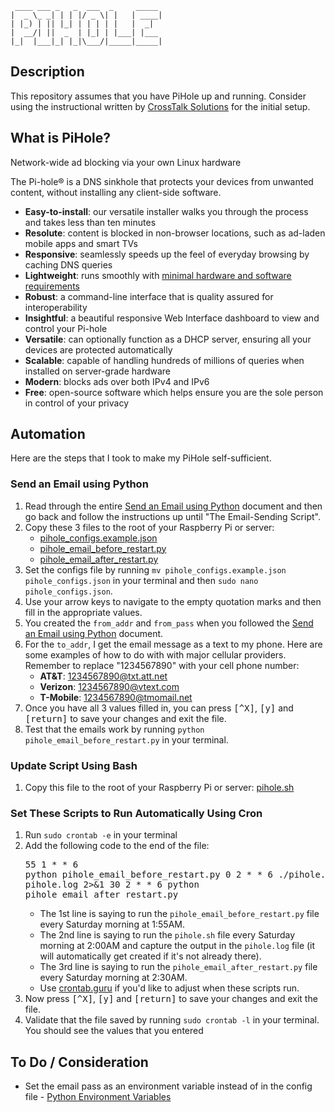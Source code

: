 ```
 ____ ___ _   _  ___  _     _____
|  _ \_ _| | | |/ _ \| |   | ____|
| |_) | || |_| | | | | |   |  _|
|  __/| ||  _  | |_| | |___| |___
|_|  |___|_| |_|\___/|_____|_____|
```

## Description

This repository assumes that you have PiHole up and running. Consider using the instructional written by [CrossTalk Solutions](https://www.crosstalksolutions.com/the-worlds-greatest-pi-hole-and-unbound-tutorial-2023/) for the initial setup.

## What is PiHole?

Network-wide ad blocking via your own Linux hardware

The Pi-hole® is a DNS sinkhole that protects your devices from unwanted content, without installing any client-side software.

- **Easy-to-install**: our versatile installer walks you through the process and takes less than ten minutes
- **Resolute**: content is blocked in non-browser locations, such as ad-laden mobile apps and smart TVs
- **Responsive**: seamlessly speeds up the feel of everyday browsing by caching DNS queries
- **Lightweight**: runs smoothly with [minimal hardware and software requirements](https://docs.pi-hole.net/main/prerequisites/)
- **Robust**: a command-line interface that is quality assured for interoperability
- **Insightful**: a beautiful responsive Web Interface dashboard to view and control your Pi-hole
- **Versatile**: can optionally function as a DHCP server, ensuring all your devices are protected automatically
- **Scalable**: capable of handling hundreds of millions of queries when installed on server-grade hardware
- **Modern**: blocks ads over both IPv4 and IPv6
- **Free**: open-source software which helps ensure you are the sole person in control of your privacy

## Automation

Here are the steps that I took to make my PiHole self-sufficient.

### Send an Email using Python

1. Read through the entire [Send an Email using Python](./docs/smtp.md) document and then go back and follow the instructions up until "The Email-Sending Script".
1. Copy these 3 files to the root of your Raspberry Pi or server:
   - [pihole\_configs.example.json](./pihole_configs.example.json)
   - [pihole\_email\_before\_restart.py](./pihole_email_before_restart.py)
   - [pihole\_email\_after\_restart.py](./pihole_email_after_restart.py)
1. Set the configs file by running `mv pihole_configs.example.json pihole_configs.json` in your terminal and then `sudo nano pihole_configs.json`.
1. Use your arrow keys to navigate to the empty quotation marks and then fill in the appropriate values.
1. You created the `from_addr` and `from_pass` when you followed the [Send an Email using Python](./docs/smtp.md) document.
1. For the `to_addr`, I get the email message as a text to my phone. Here are some examples of how to do with with major cellular providers. Remember to replace "1234567890" with your cell phone number:
   - **AT&T**: 1234567890@txt.att.net
   - **Verizon**: 1234567890@vtext.com
   - **T-Mobile**: 1234567890@tmomail.net
1. Once you have all 3 values filled in, you can press <kbd>[^X]</kbd>, <kbd>[y]</kbd> and <kbd>[return]</kbd> to save your changes and exit the file.
1. Test that the emails work by running `python pihole_email_before_restart.py` in your terminal.

### Update Script Using Bash

1. Copy this file to the root of your Raspberry Pi or server: [pihole.sh](./pihole.sh)

### Set These Scripts to Run Automatically Using Cron

1. Run `sudo crontab -e` in your terminal
1. Add the following code to the end of the file:<br><pre>55 1 * * 6 python pihole\_email\_before\_restart.py
0 2 * * 6 ./pihole.sh >> pihole.log 2>&1
30 2 * * 6 python pihole\_email\_after\_restart.py</pre>
   - The 1st line is saying to run the `pihole_email_before_restart.py` file every Saturday morning at 1:55AM.
   - The 2nd line is saying to run the `pihole.sh` file every Saturday morning at 2:00AM and capture the output in the `pihole.log` file (it will automatically get created if it's not already there).
   - The 3rd line is saying to run the `pihole_email_after_restart.py` file every Saturday morning at 2:30AM.
   - Use [crontab.guru](https://crontab.guru/) if you'd like to adjust when these scripts run.
1. Now press <kbd>[^X]</kbd>, <kbd>[y]</kbd> and <kbd>[return]</kbd> to save your changes and exit the file.
1. Validate that the file saved by running `sudo crontab -l` in your terminal. You should see the values that you entered

## To Do / Consideration

- Set the email pass as an environment variable instead of in the config file - [Python Environment Variables](https://networkdirection.net/python/resources/env-variable/)